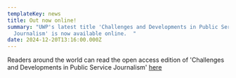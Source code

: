 ```yaml
---
templateKey: news
title: Out now online!
summary: "UWP's latest title 'Challenges and Developments in Public Service
  Journalism' is now available online.  "
date: 2024-12-20T13:16:00.000Z
---
```

Readers around the world can read the open access edition of 'Challenges and Developments in Public Service Journalism' [here](https://doi.org/10.16997/14610450)
